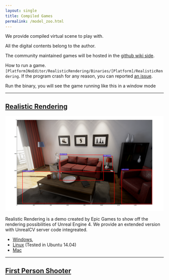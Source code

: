 ```yaml
---
layout: single
title: Compiled Games
permalink: /model_zoo.html
---
```


We provide compiled virtual scene to play with.

<!-- add more formal license information -->
All the digital contents belong to the author.

The community maintained games will be hosted in the [github wiki side]().

How to run a game.
 `[Platform]NoEditor/RealisticRendering/Binaries/[Platform]/RealisticRendering`. If the program crash for any reason, you can reported [an issue](https://github.com/qiuwch/unrealcv/issues).

Run the binary, you will see the game running like this in a window mode

---

## [Realistic Rendering](https://docs.unrealengine.com/latest/INT/Resources/Showcases/RealisticRendering/)
<div id="realistic_rendering"></div>

![teaser](images/realistic_rendering.png)

Realistic Rendering is a demo created by Epic Games to show off the rendering possibilities of Unreal Engine 4. We provide an extended version with UnrealCV server code integreated.

- [Windows](https://s3-ap-northeast-1.amazonaws.com/unrealcv-scene/realisticrendering-win-20160610.zip),
- [Linux](https://s3-ap-northeast-1.amazonaws.com/unrealcv-scene/realisticrendering-linux-20160610.zip) (Tested in Ubuntu 14.04)
- [Mac](https://s3-ap-northeast-1.amazonaws.com/unrealcv-scene/realisticrendering-mac-20160609.zip)

---

## [First Person Shooter]()
